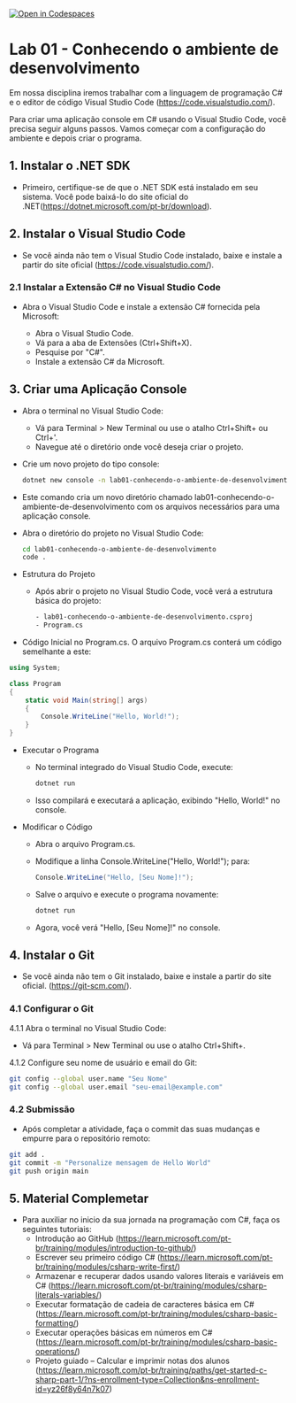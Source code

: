 [![Open in Codespaces](https://classroom.github.com/assets/launch-codespace-2972f46106e565e64193e422d61a12cf1da4916b45550586e14ef0a7c637dd04.svg)](https://classroom.github.com/open-in-codespaces?assignment_repo_id=15512835)
# Lab 01 - Conhecendo o ambiente de desenvolvimento

Em nossa disciplina iremos trabalhar com a linguagem de programação C# e o editor de código Visual Studio Code (<https://code.visualstudio.com/>).

Para criar uma aplicação console em C# usando o Visual Studio Code, você precisa seguir alguns passos. Vamos começar com a configuração do ambiente e depois criar o programa.

## 1. Instalar o .NET SDK

- Primeiro, certifique-se de que o .NET SDK está instalado em seu sistema. Você pode baixá-lo do site oficial do .NET(<https://dotnet.microsoft.com/pt-br/download>).

## 2. Instalar o Visual Studio Code

- Se você ainda não tem o Visual Studio Code instalado, baixe e instale a partir do site oficial (<https://code.visualstudio.com/>).

### 2.1 Instalar a Extensão C# no Visual Studio Code

- Abra o Visual Studio Code e instale a extensão C# fornecida pela Microsoft:

  - Abra o Visual Studio Code.
  - Vá para a aba de Extensões (Ctrl+Shift+X).
  - Pesquise por "C#".
  - Instale a extensão C# da Microsoft.

## 3. Criar uma Aplicação Console

- Abra o terminal no Visual Studio Code:

  - Vá para Terminal > New Terminal ou use o atalho Ctrl+Shift+ ou Ctrl+'.
  - Navegue até o diretório onde você deseja criar o projeto.

- Crie um novo projeto do tipo console:

    ```sh
    dotnet new console -n lab01-conhecendo-o-ambiente-de-desenvolvimento
    ```

- Este comando cria um novo diretório chamado lab01-conhecendo-o-ambiente-de-desenvolvimento com os arquivos necessários para uma aplicação console.

- Abra o diretório do projeto no Visual Studio Code:

    ```sh
    cd lab01-conhecendo-o-ambiente-de-desenvolvimento
    code .
    ```

- Estrutura do Projeto

  - Após abrir o projeto no Visual Studio Code, você verá a estrutura básica do projeto:

    ```sh
    - lab01-conhecendo-o-ambiente-de-desenvolvimento.csproj
    - Program.cs
    ```

- Código Inicial no Program.cs. O arquivo Program.cs conterá um código semelhante a este:

```csharp
using System;

class Program
{
    static void Main(string[] args)
    {
        Console.WriteLine("Hello, World!");
    }
}
```

- Executar o Programa
  - No terminal integrado do Visual Studio Code, execute:

    ```sh
    dotnet run
    ```

  - Isso compilará e executará a aplicação, exibindo "Hello, World!" no console.

- Modificar o Código
  - Abra o arquivo Program.cs.
  - Modifique a linha Console.WriteLine("Hello, World!"); para:

    ```csharp
    Console.WriteLine("Hello, [Seu Nome]!");
    ```

  - Salve o arquivo e execute o programa novamente:

    ```sh
    dotnet run
    ```

  - Agora, você verá "Hello, [Seu Nome]!" no console.

## 4. Instalar o Git

- Se você ainda não tem o Git instalado, baixe e instale a partir do site oficial. (<https://git-scm.com/>).

### 4.1 Configurar o Git

4.1.1 Abra o terminal no Visual Studio Code:

- Vá para Terminal > New Terminal ou use o atalho Ctrl+Shift+.

4.1.2 Configure seu nome de usuário e email do Git:

```sh
git config --global user.name "Seu Nome"
git config --global user.email "seu-email@example.com"
```

### 4.2 Submissão

- Após completar a atividade, faça o commit das suas mudanças e empurre para o repositório remoto:

```sh
git add .
git commit -m "Personalize mensagem de Hello World"
git push origin main
```

## 5. Material Complemetar

- Para auxiliar no inicio da sua jornada na programação com C#, faça os seguintes tutoriais:
  - Introdução ao GitHub (<https://learn.microsoft.com/pt-br/training/modules/introduction-to-github/>)
  - Escrever seu primeiro código C# (<https://learn.microsoft.com/pt-br/training/modules/csharp-write-first/>)
  - Armazenar e recuperar dados usando valores literais e variáveis em C# (<https://learn.microsoft.com/pt-br/training/modules/csharp-literals-variables/>)
  - Executar formatação de cadeia de caracteres básica em C# (<https://learn.microsoft.com/pt-br/training/modules/csharp-basic-formatting/>)
  - Executar operações básicas em números em C# (<https://learn.microsoft.com/pt-br/training/modules/csharp-basic-operations/>)
  - Projeto guiado – Calcular e imprimir notas dos alunos (<https://learn.microsoft.com/pt-br/training/paths/get-started-c-sharp-part-1/?ns-enrollment-type=Collection&ns-enrollment-id=yz26f8y64n7k07>)
